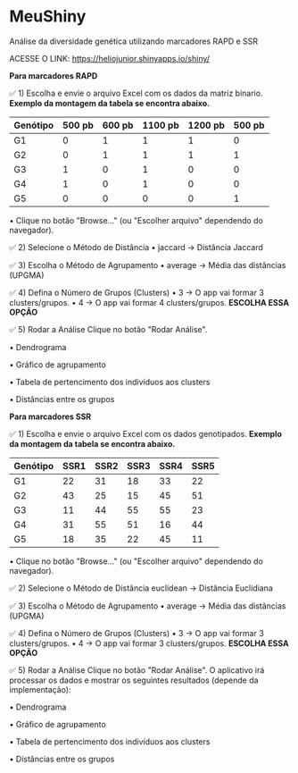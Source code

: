 # MeuShiny
Análise da diversidade genética utilizando marcadores RAPD e SSR

ACESSE O LINK: https://heliojunior.shinyapps.io/shiny/

**Para marcadores RAPD**

✅ 1) Escolha e envie o arquivo Excel com os dados da matriz binario. **Exemplo da montagem da tabela se encontra abaixo.**

| Genótipo | 500 pb | 600 pb | 1100 pb | 1200 pb |   500 pb | 
| -------- | ------ | ------ | ------- | ------- | -------- |
|    G1    | 0      | 1      | 1       | 1       | 0        |
|    G2    | 0      | 1      | 1       | 1       | 1        |
|    G3    | 1      | 0      | 1       | 0       | 0        |
|    G4    | 1      | 0      | 1       | 0       | 0        |
|    G5    | 0      | 0      | 0       | 0       | 1        |

•	Clique no botão "Browse..." (ou "Escolher arquivo" dependendo do navegador). 

✅ 2) Selecione o Método de Distância
•	jaccard → Distância Jaccard

✅ 3) Escolha o Método de Agrupamento 
•	average → Média das distâncias (UPGMA)

✅ 4) Defina o Número de Grupos (Clusters)
•	3 → O app vai formar 3 clusters/grupos.
•	4 → O app vai formar 4 clusters/grupos. **ESCOLHA ESSA OPÇÃO**

✅ 5) Rodar a Análise
Clique no botão "Rodar Análise".

• Dendrograma

• Gráfico de agrupamento

• Tabela de pertencimento dos indivíduos aos clusters

• Distâncias entre os grupos

**Para marcadores SSR**

✅ 1) Escolha e envie o arquivo Excel com os dados genotipados. **Exemplo da montagem da tabela se encontra abaixo.**

| Genótipo | SSR1   |   SSR2 | SSR3    |  SSR4   |   SSR5   |
| -------- | ------ | ------ | ------- | ------- | -------- |
|    G1    |   22   |   31   |   18    |   33    |    22    |
|    G2    |   43   |   25   |   15    |   45    |    51    |
|    G3    |   11   |   44   |   55    |   55    |    23    |
|    G4    |   31   |   55   |   51    |   16    |    44    |
|    G5    |   18   |   35   |   22    |   45    |    11    |

•	Clique no botão "Browse..." (ou "Escolher arquivo" dependendo do navegador).

✅ 2) Selecione o Método de Distância
euclidean → Distância Euclidiana

✅ 3) Escolha o Método de Agrupamento
•	average → Média das distâncias (UPGMA)

✅ 4) Defina o Número de Grupos (Clusters)
•	3 → O app vai formar 3 clusters/grupos.
•	4 → O app vai formar 3 clusters/grupos. **ESCOLHA ESSA OPÇÃO**

✅ 5) Rodar a Análise
Clique no botão "Rodar Análise".
O aplicativo irá processar os dados e mostrar os seguintes resultados (depende da implementação):

• Dendrograma

• Gráfico de agrupamento

• Tabela de pertencimento dos indivíduos aos clusters

• Distâncias entre os grupos

